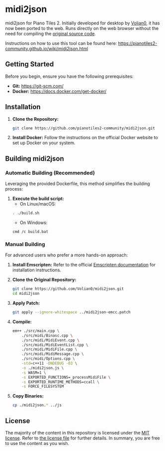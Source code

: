 # midi2json

midi2json for Piano Tiles 2. Initially developed for desktop by [Volian0](https://github.com/Volian0), it has now been ported to the web. Runs directly on the web browser without the need for compiling the [original source code](https://github.com/Volian0/midi2json).

Instructions on how to use this tool can be found here: https://pianotiles2-community.github.io/wiki/midi2json.html

## Getting Started

Before you begin, ensure you have the following prerequisites:

-   **Git:** https://git-scm.com/
-   **Docker:** https://docs.docker.com/get-docker/

## Installation

1. **Clone the Repository:**
    ```bash
    git clone https://github.com/pianotiles2-community/midi2json.git
    ```
2. **Install Docker:** Follow the instructions on the official Docker website to set up Docker on your system.

## Building midi2json

### Automatic Building (Recommended)

Leveraging the provided Dockerfile, this method simplifies the building process:

1. **Execute the build script:**
    - On Linux/macOS:
    ```bash
    . ./build.sh
    ```
    - On Windows:
    ```
    cmd /c build.bat
    ```

### Manual Building

For advanced users who prefer a more hands-on approach:

1. **Install Emscripten:** Refer to the official [Emscripten documentation](https://emscripten.org/docs/getting_started/downloads.html) for installation instructions.
2. **Clone the Original Repository:**

    ```bash
    git clone https://github.com/Volian0/midi2json.git
    cd midi2json
    ```

3. **Apply Patch:**

    ```bash
    git apply --ignore-whitespace ../midi2json-emcc.patch
    ```

4. **Compile:**

    ```bash
    em++ ./src/main.cpp \
        ./src/midi/Binasc.cpp \
        ./src/midi/MidiEvent.cpp \
        ./src/midi/MidiEventList.cpp \
        ./src/midi/MidiFile.cpp \
        ./src/midi/MidiMessage.cpp \
        ./src/midi/Options.cpp \
        -std=c++11 -DNDEBUG -O3 \
        -o ./midi2json.js \
        -s WASM=1 \
        -s EXPORTED_FUNCTIONS=_processMidiFile \
        -s EXPORTED_RUNTIME_METHODS=ccall \
        -s FORCE_FILESYSTEM
    ```

5. **Copy Binaries:**

    ```bash
    cp ./midi2json.* ../js
    ```

## License

The majority of the content in this repository is licensed under the [MIT license](https://opensource.org/licenses/MIT). Refer to [the license file](/LICENSE) for further details. In summary, you are free to use the content as you wish.
